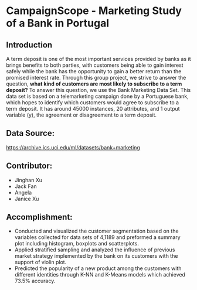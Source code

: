 # CampaignScope - Marketing Study of a Bank in Portugal

## Introduction
A term deposit is one of the most important services provided by banks as it brings benefits to both parties, with customers being able to gain interest safely while the bank has the opportunity to gain a better return than the promised interest rate. Through this group project, we strive to answer the question, **what kind of customers are most likely to subscribe to a term deposit?** To answer this question, we use the Bank Marketing Data Set. This data set is based on a telemarketing campaign done by a Portuguese bank, which hopes to identify which customers would agree to subscribe to a term deposit. It has around 45000 instances, 20 attributes, and 1 output variable (y), the agreement or disagreement to a term deposit.

## Data Source:
https://archive.ics.uci.edu/ml/datasets/bank+marketing

## Contributor: 
- Jinghan Xu
- Jack Fan
- Angela 
- Janice Xu

## Accomplishment:
- Conducted and visualized the customer segmentation based on the variables collected for data sets of 4,1189 and preformed a summary plot including histogram, boxplots and scatterplots. 
- Applied stratified sampling and analyzed the influence of previous market strategy implemented by the bank on its customers with the support of violin plot. 
- Predicted the popularity of a new product among the customers with different identities through K-NN and K-Means models which achieved 73.5% accuracy.
